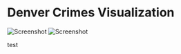 # Denver Crimes Visualization

![Screenshot](./public/img/screenshot.png)
![Screenshot](./public/img/quartiers.png)

test